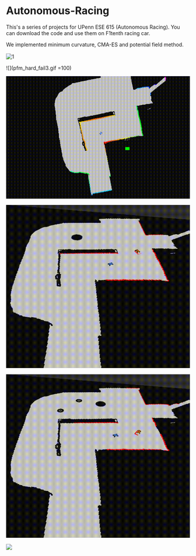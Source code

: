# Autonomous-Racing
This's a series of projects for UPenn ESE 615 (Autonomous Racing). You can download the code and use them on F1tenth racing car.

We implemented minimum curvature, CMA-ES and potential field method.

<img src="https://github.com/zddkjmuner/Autonomous-Racing/blob/master/pfm_easy_2.5.gif" width = "500" alt="1" align=center />

![](pfm_hard_fail3.gif =100)

![](pfm_speed.gif)

![](pfm_easy_2.5.gif)

![](rrt_hard_3.5.gif)

![](rrt_noisy_3.5.gif)
